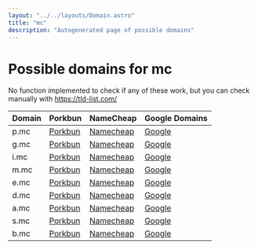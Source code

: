 ```yaml
---
layout: "../../layouts/Domain.astro"
title: "mc"
description: "Autogenerated page of possible domains"
---
```



# Possible domains for mc

No function implemented to check if any of these work, but you can check manually with https://tld-list.com/

| Domain | Porkbun | NameCheap | Google Domains |
|---|---|---|---|
| p.mc | [Porkbun](https://porkbun.com/checkout/search?prb=e814663da1&tlds=&idnLanguage=&search=search&q=p.mc) | [Namecheap](https://www.namecheap.com/domains/registration/results/?domain=p.mc) | [Google](https://domains.google.com/registrar/search?searchTerm=p.mc) |
| g.mc | [Porkbun](https://porkbun.com/checkout/search?prb=e814663da1&tlds=&idnLanguage=&search=search&q=g.mc) | [Namecheap](https://www.namecheap.com/domains/registration/results/?domain=g.mc) | [Google](https://domains.google.com/registrar/search?searchTerm=g.mc) |
| i.mc | [Porkbun](https://porkbun.com/checkout/search?prb=e814663da1&tlds=&idnLanguage=&search=search&q=i.mc) | [Namecheap](https://www.namecheap.com/domains/registration/results/?domain=i.mc) | [Google](https://domains.google.com/registrar/search?searchTerm=i.mc) |
| m.mc | [Porkbun](https://porkbun.com/checkout/search?prb=e814663da1&tlds=&idnLanguage=&search=search&q=m.mc) | [Namecheap](https://www.namecheap.com/domains/registration/results/?domain=m.mc) | [Google](https://domains.google.com/registrar/search?searchTerm=m.mc) |
| e.mc | [Porkbun](https://porkbun.com/checkout/search?prb=e814663da1&tlds=&idnLanguage=&search=search&q=e.mc) | [Namecheap](https://www.namecheap.com/domains/registration/results/?domain=e.mc) | [Google](https://domains.google.com/registrar/search?searchTerm=e.mc) |
| d.mc | [Porkbun](https://porkbun.com/checkout/search?prb=e814663da1&tlds=&idnLanguage=&search=search&q=d.mc) | [Namecheap](https://www.namecheap.com/domains/registration/results/?domain=d.mc) | [Google](https://domains.google.com/registrar/search?searchTerm=d.mc) |
| a.mc | [Porkbun](https://porkbun.com/checkout/search?prb=e814663da1&tlds=&idnLanguage=&search=search&q=a.mc) | [Namecheap](https://www.namecheap.com/domains/registration/results/?domain=a.mc) | [Google](https://domains.google.com/registrar/search?searchTerm=a.mc) |
| s.mc | [Porkbun](https://porkbun.com/checkout/search?prb=e814663da1&tlds=&idnLanguage=&search=search&q=s.mc) | [Namecheap](https://www.namecheap.com/domains/registration/results/?domain=s.mc) | [Google](https://domains.google.com/registrar/search?searchTerm=s.mc) |
| b.mc | [Porkbun](https://porkbun.com/checkout/search?prb=e814663da1&tlds=&idnLanguage=&search=search&q=b.mc) | [Namecheap](https://www.namecheap.com/domains/registration/results/?domain=b.mc) | [Google](https://domains.google.com/registrar/search?searchTerm=b.mc) |
